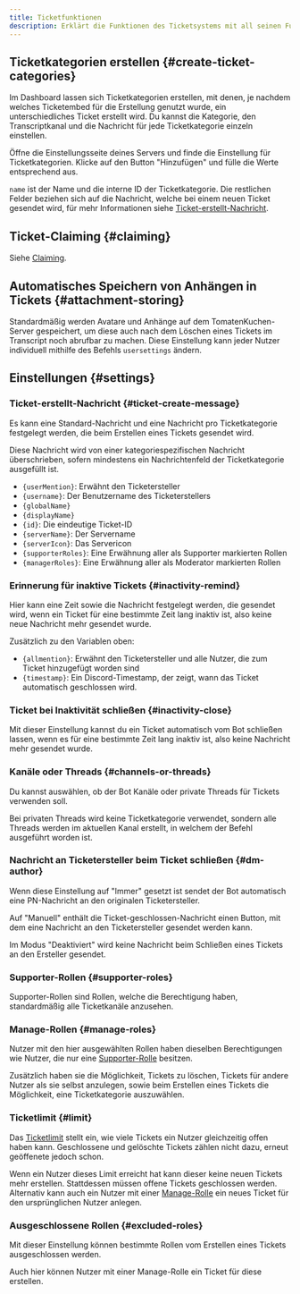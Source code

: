 ```yaml
---
title: Ticketfunktionen
description: Erklärt die Funktionen des Ticketsystems mit all seinen Funktionen, Einrichtungshilfen und Einstellungen.
---
```


## Ticketkategorien erstellen {#create-ticket-categories}

Im Dashboard lassen sich Ticketkategorien erstellen, mit denen, je nachdem welches Ticketembed für die Erstellung genutzt wurde, ein unterschiedliches Ticket erstellt wird.
Du kannst die Kategorie, den Transcriptkanal und die Nachricht für jede Ticketkategorie einzeln einstellen.

Öffne die Einstellungsseite deines Servers und finde die Einstellung für Ticketkategorien. Klicke auf den Button "Hinzufügen" und fülle die Werte entsprechend aus.

`name` ist der Name und die interne ID der Ticketkategorie. Die restlichen Felder beziehen sich auf die Nachricht, welche bei einem neuen Ticket gesendet wird, für mehr Informationen siehe [Ticket-erstellt-Nachricht](#ticket-create-message).

## Ticket-Claiming {#claiming}

Siehe [Claiming](./claiming).

## Automatisches Speichern von Anhängen in Tickets {#attachment-storing}

Standardmäßig werden Avatare und Anhänge auf dem TomatenKuchen-Server gespeichert, um diese auch nach dem Löschen eines Tickets im Transcript noch abrufbar zu machen.
Diese Einstellung kann jeder Nutzer individuell mithilfe des Befehls `usersettings` ändern.

## Einstellungen {#settings}

### Ticket-erstellt-Nachricht {#ticket-create-message}

Es kann eine Standard-Nachricht und eine Nachricht pro Ticketkategorie festgelegt werden, die beim Erstellen eines Tickets gesendet wird.

Diese Nachricht wird von einer kategoriespezifischen Nachricht überschrieben, sofern mindestens ein Nachrichtenfeld der Ticketkategorie ausgefüllt ist.

- `{userMention}`: Erwähnt den Ticketersteller
- `{username}`: Der Benutzername des Ticketerstellers
- `{globalName}`
- `{displayName}`
- `{id}`: Die eindeutige Ticket-ID
- `{serverName}`: Der Servername
- `{serverIcon}`: Das Servericon
- `{supporterRoles}`: Eine Erwähnung aller als Supporter markierten Rollen
- `{managerRoles}`: Eine Erwähnung aller als Moderator markierten Rollen

### Erinnerung für inaktive Tickets {#inactivity-remind}

Hier kann eine Zeit sowie die Nachricht festgelegt werden, die gesendet wird, wenn ein Ticket für eine bestimmte Zeit lang inaktiv ist, also keine neue Nachricht mehr gesendet wurde.

Zusätzlich zu den Variablen oben:

- `{allmention}`: Erwähnt den Ticketersteller und alle Nutzer, die zum Ticket hinzugefügt worden sind
- `{timestamp}`: Ein Discord-Timestamp, der zeigt, wann das Ticket automatisch geschlossen wird.

### Ticket bei Inaktivität schließen {#inactivity-close}

Mit dieser Einstellung kannst du ein Ticket automatisch vom Bot schließen lassen, wenn es für eine bestimmte Zeit lang inaktiv ist, also keine Nachricht mehr gesendet wurde.

### Kanäle oder Threads {#channels-or-threads}

Du kannst auswählen, ob der Bot Kanäle oder private Threads für Tickets verwenden soll.

Bei privaten Threads wird keine Ticketkategorie verwendet, sondern alle Threads werden im aktuellen Kanal erstellt, in welchem der Befehl ausgeführt worden ist.

### Nachricht an Ticketersteller beim Ticket schließen {#dm-author}

Wenn diese Einstellung auf "Immer" gesetzt ist sendet der Bot automatisch eine PN-Nachricht an den originalen Ticketersteller.

Auf "Manuell" enthält die Ticket-geschlossen-Nachricht einen Button, mit dem eine Nachricht an den Ticketersteller gesendet werden kann.

Im Modus "Deaktiviert" wird keine Nachricht beim Schließen eines Tickets an den Ersteller gesendet.

### Supporter-Rollen {#supporter-roles}

Supporter-Rollen sind Rollen, welche die Berechtigung haben, standardmäßig alle Ticketkanäle anzusehen.

### Manage-Rollen {#manage-roles}

Nutzer mit den hier ausgewählten Rollen haben dieselben Berechtigungen wie Nutzer, die nur eine [Supporter-Rolle](#supporter-rollen) besitzen.

Zusätzlich haben sie die Möglichkeit, Tickets zu löschen, Tickets für andere Nutzer als sie selbst anzulegen, sowie beim Erstellen eines Tickets die Möglichkeit, eine Ticketkategorie auszuwählen.

### Ticketlimit {#limit}

Das [Ticketlimit](https://tomatenkuchen.com/dashboard/settings#ticketLimit) stellt ein, wie viele Tickets ein Nutzer gleichzeitig offen haben kann.
Geschlossene und gelöschte Tickets zählen nicht dazu, erneut geöffenete jedoch schon.

Wenn ein Nutzer dieses Limit erreicht hat kann dieser keine neuen Tickets mehr erstellen.
Stattdessen müssen offene Tickets geschlossen werden.
Alternativ kann auch ein Nutzer mit einer [Manage-Rolle](#manage-roles) ein neues Ticket für den ursprünglichen Nutzer anlegen.

### Ausgeschlossene Rollen {#excluded-roles}

Mit dieser Einstellung können bestimmte Rollen vom Erstellen eines Tickets ausgeschlossen werden.

Auch hier können Nutzer mit einer Manage-Rolle ein Ticket für diese erstellen.
